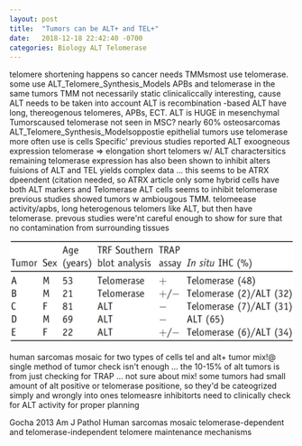 ```yaml
---
layout: post
title:  "Tumors can be ALT+ and TEL+"
date:   2018-12-18 22:42:40 -0700
categories: Biology ALT Telomerase
---
```


telomere shortening happens so cancer needs TMMsmost use telomerase. some use ALT_Telomere_Synthesis_Models
APBs and telomerase in the same tumors
TMM not necessarily static
clinicaliccally interesting, cause ALT needs to be taken into account
ALT is recombination -based
ALT have long, thereogenous telomeres, APBs, ECT.
ALT is HUGE in mesenchymal Tumorscaused telomerase not seen in MSC?
nearly 60% osteosarcomas ALT_Telomere_Synthesis_Modelsoppostie epithelial tumors use telomerase more often
use is cells Specific'
previous studies reported ALT exoogneous expression telomerase => elongation short telomers w/ ALT charactersitics remaining
telomerase expression has also been shown to inhibit alters
fuisions of ALT and TEL yields complex data ... this seems to be ATRX dpeendent (citation needed, so ATRX article
  only some hybrid cells have both ALT markers and Telomerase
  ALT cells seems to inhibit telomerase
  previous studies showed tumors w ambiougous TMM. telomeease activity/apbs, long heterogenous telomers like ALT, but then have telomerase.
  prevous studies were'nt careful enough to show for sure that no contamination from surrounding tissues


![Mosaic_Tumors](/assets/Tumors-Can-Be-Both/Mosaic_Tumors.jpg)

human sarcomas mosaic for two types of cells tel and alt+
tumor mix!@ single method of tumor check isn't enough ... the 10-15% of alt tumors is from just checking for TRAP ... not sure about mix!
some tumors had small amount of alt positive or telomerase positione, so they'd be cateogrized simply and wrongly into ones
telomeasre inhibitorts need to clinically check for ALT activity for proper planning

Gocha 2013 Am J Pathol Human sarcomas mosaic telomerase-dependent and telomerase-independent telomere maintenance mechanisms
